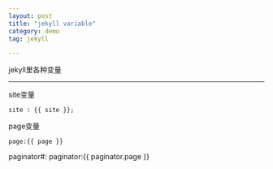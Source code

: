 ```yaml
---
layout: post
title: "jekyll variable"
category: demo
tag: jekyll

---
```


jekyll里各种变量

***

site变量
	
	site : {{ site }};
	
page变量
	
	page:{{ page }}
	
paginator#:
	paginator:{{ paginator.page }}




